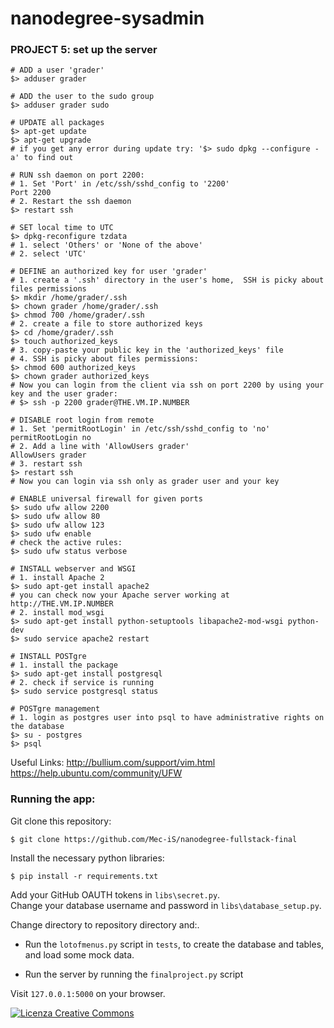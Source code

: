 # nanodegree-sysadmin

### PROJECT 5: set up the server

```
# ADD a user 'grader'
$> adduser grader

# ADD the user to the sudo group
$> adduser grader sudo

# UPDATE all packages
$> apt-get update
$> apt-get upgrade
# if you get any error during update try: '$> sudo dpkg --configure -a' to find out

# RUN ssh daemon on port 2200:
# 1. Set 'Port' in /etc/ssh/sshd_config to '2200'
Port 2200
# 2. Restart the ssh daemon
$> restart ssh

# SET local time to UTC
$> dpkg-reconfigure tzdata
# 1. select 'Others' or 'None of the above'
# 2. select 'UTC' 

# DEFINE an authorized key for user 'grader'
# 1. create a '.ssh' directory in the user's home,  SSH is picky about files permissions
$> mkdir /home/grader/.ssh
$> chown grader /home/grader/.ssh
$> chmod 700 /home/grader/.ssh
# 2. create a file to store authorized keys
$> cd /home/grader/.ssh
$> touch authorized_keys
# 3. copy-paste your public key in the 'authorized_keys' file
# 4. SSH is picky about files permissions: 
$> chmod 600 authorized_keys
$> chown grader authorized_keys
# Now you can login from the client via ssh on port 2200 by using your key and the user grader:
# $> ssh -p 2200 grader@THE.VM.IP.NUMBER

# DISABLE root login from remote
# 1. Set 'permitRootLogin' in /etc/ssh/sshd_config to 'no'
permitRootLogin no
# 2. Add a line with 'AllowUsers grader'
AllowUsers grader
# 3. restart ssh
$> restart ssh
# Now you can login via ssh only as grader user and your key

# ENABLE universal firewall for given ports
$> sudo ufw allow 2200
$> sudo ufw allow 80
$> sudo ufw allow 123
$> sudo ufw enable
# check the active rules:
$> sudo ufw status verbose

# INSTALL webserver and WSGI
# 1. install Apache 2
$> sudo apt-get install apache2
# you can check now your Apache server working at http://THE.VM.IP.NUMBER
# 2. install mod_wsgi
$> sudo apt-get install python-setuptools libapache2-mod-wsgi python-dev
$> sudo service apache2 restart

# INSTALL POSTgre
# 1. install the package
$> sudo apt-get install postgresql
# 2. check if service is running
$> sudo service postgresql status

# POSTgre management
# 1. login as postgres user into psql to have administrative rights on the database
$> su - postgres
$> psql

```

Useful Links:
http://bullium.com/support/vim.html<br>
https://help.ubuntu.com/community/UFW<br>


### Running the app:

Git clone this repository:
```
$ git clone https://github.com/Mec-iS/nanodegree-fullstack-final
```

Install the necessary python libraries:
```
$ pip install -r requirements.txt
```

Add your GitHub OAUTH tokens in `libs\secret.py`.<br>
Change your database username and password in `libs\database_setup.py`.


Change directory to repository directory and:.

* Run the `lotofmenus.py` script in `tests`, to create the database and tables, and load some mock data.

* Run the server by running the `finalproject.py` script

Visit `127.0.0.1:5000` on your browser.



<a rel="license" href="http://creativecommons.org/licenses/by-sa/4.0/"><img alt="Licenza Creative Commons" style="border-width:0" src="https://i.creativecommons.org/l/by-sa/4.0/88x31.png" /></a>